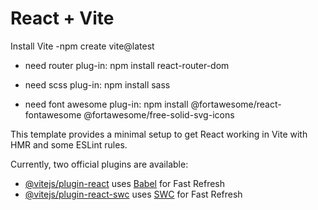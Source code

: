 # React + Vite

Install Vite
-npm create vite@latest

- need router plug-in:
    npm install react-router-dom

- need scss plug-in:
    npm install sass

- need font awesome plug-in:
    npm install @fortawesome/react-fontawesome @fortawesome/free-solid-svg-icons

This template provides a minimal setup to get React working in Vite with HMR and some ESLint rules.

Currently, two official plugins are available:

- [@vitejs/plugin-react](https://github.com/vitejs/vite-plugin-react/blob/main/packages/plugin-react/README.md) uses [Babel](https://babeljs.io/) for Fast Refresh
- [@vitejs/plugin-react-swc](https://github.com/vitejs/vite-plugin-react-swc) uses [SWC](https://swc.rs/) for Fast Refresh

<!-- to fix -->





